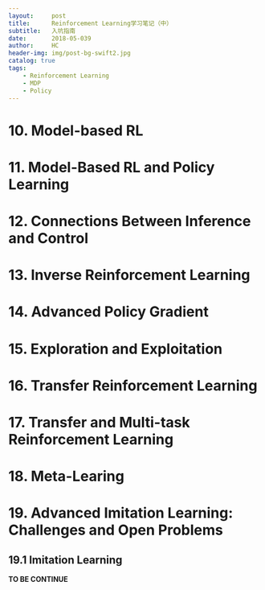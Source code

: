 ```yaml
---
layout:     post
title:      Reinforcement Learning学习笔记（中）
subtitle:   入坑指南
date:       2018-05-039
author:     HC
header-img: img/post-bg-swift2.jpg
catalog: true
tags:
    - Reinforcement Learning
    - MDP
    - Policy
---
```




# 10. Model-based RL

# 11. Model-Based RL and Policy  Learning 

# 12. Connections Between Inference and Control

# 13. Inverse Reinforcement  Learning 

# 14. Advanced Policy Gradient

# 15. Exploration and Exploitation 

# 16. Transfer Reinforcement Learning

# 17. Transfer and Multi-task Reinforcement Learning

# 18. Meta-Learing

# 19. Advanced Imitation Learning: Challenges and Open Problems

## 19.1 Imitation Learning

















**TO BE CONTINUE**


